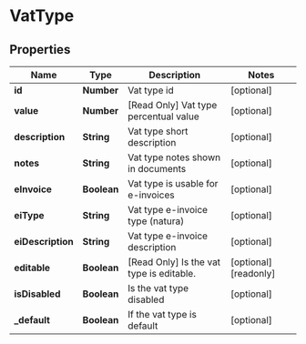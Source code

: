 # VatType

## Properties

Name | Type | Description | Notes
------------ | ------------- | ------------- | -------------
**id** | **Number** | Vat type id | [optional] 
**value** | **Number** | [Read Only] Vat type percentual value | [optional] 
**description** | **String** | Vat type short description | [optional] 
**notes** | **String** | Vat type notes shown in documents | [optional] 
**eInvoice** | **Boolean** | Vat type is usable for e-invoices | [optional] 
**eiType** | **String** | Vat type e-invoice type (natura) | [optional] 
**eiDescription** | **String** | Vat type e-invoice description | [optional] 
**editable** | **Boolean** | [Read Only] Is the vat type is editable. | [optional] [readonly] 
**isDisabled** | **Boolean** | Is the vat type disabled | [optional] 
**_default** | **Boolean** | If the vat type is default | [optional] 


